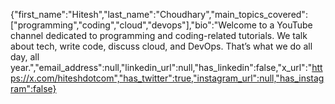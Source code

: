 {"first_name":"Hitesh","last_name":"Choudhary","main_topics_covered":["programming","coding","cloud","devops"],"bio":"Welcome to a YouTube channel dedicated to programming and coding-related tutorials. We talk about tech, write code, discuss cloud, and DevOps. That’s what we do all day, all year.","email_address":null,"linkedin_url":null,"has_linkedin":false,"x_url":"https://x.com/hiteshdotcom","has_twitter":true,"instagram_url":null,"has_instagram":false}